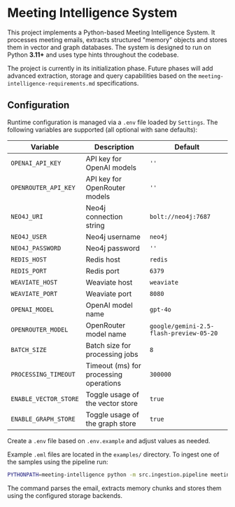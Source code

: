 # Meeting Intelligence System

This project implements a Python-based Meeting Intelligence System. It processes meeting emails, extracts structured "memory" objects and stores them in vector and graph databases. The system is designed to run on Python **3.11+** and uses type hints throughout the codebase.

The project is currently in its initialization phase. Future phases will add advanced extraction, storage and query capabilities based on the `meeting-intelligence-requirements.md` specifications.


## Configuration

Runtime configuration is managed via a `.env` file loaded by `Settings`. The following variables are supported (all optional with sane defaults):

| Variable | Description | Default |
| --- | --- | --- |
| `OPENAI_API_KEY` | API key for OpenAI models | `''` |
| `OPENROUTER_API_KEY` | API key for OpenRouter models | `''` |
| `NEO4J_URI` | Neo4j connection string | `bolt://neo4j:7687` |
| `NEO4J_USER` | Neo4j username | `neo4j` |
| `NEO4J_PASSWORD` | Neo4j password | `''` |
| `REDIS_HOST` | Redis host | `redis` |
| `REDIS_PORT` | Redis port | `6379` |
| `WEAVIATE_HOST` | Weaviate host | `weaviate` |
| `WEAVIATE_PORT` | Weaviate port | `8080` |
| `OPENAI_MODEL` | OpenAI model name | `gpt-4o` |
| `OPENROUTER_MODEL` | OpenRouter model name | `google/gemini-2.5-flash-preview-05-20` |
| `BATCH_SIZE` | Batch size for processing jobs | `8` |
| `PROCESSING_TIMEOUT` | Timeout (ms) for processing operations | `300000` |
| `ENABLE_VECTOR_STORE` | Toggle usage of the vector store | `true` |
| `ENABLE_GRAPH_STORE` | Toggle usage of the graph store | `true` |

Create a `.env` file based on `.env.example` and adjust values as needed.

Example `.eml` files are located in the `examples/` directory. To ingest one of
the samples using the pipeline run:

```bash
PYTHONPATH=meeting-intelligence python -m src.ingestion.pipeline meeting-intelligence/examples/standup.eml
```

The command parses the email, extracts memory chunks and stores them using the
configured storage backends.
